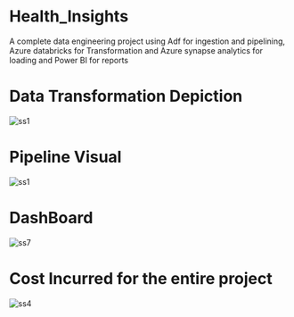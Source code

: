 # Health_Insights
A complete data engineering project using Adf for ingestion and pipelining, Azure databricks for Transformation and Azure synapse analytics for loading and Power BI for reports 

# Data Transformation Depiction
![ss1](https://github.com/Amir-Razvi/Health_Insights/assets/67238892/71b46296-bcaa-4338-825d-30cb338bc09f)

# Pipeline Visual
![ss1](https://github.com/Amir-Razvi/Health_Insights/assets/67238892/86298a9f-231d-4b4d-8cd4-ed5859fd3ce7)

# DashBoard
![ss7](https://github.com/Amir-Razvi/Health_Insights/assets/67238892/c3701828-5839-412f-8d36-8b6569c61a1d)

# Cost Incurred for the entire project
![ss4](https://github.com/Amir-Razvi/Health_Insights/assets/67238892/5a5cc6bd-c638-4a81-9d31-0dcafa9cc8b8)

